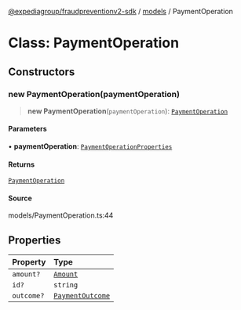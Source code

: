 [@expediagroup/fraudpreventionv2-sdk](../../index.md) / [models](../index.md) / PaymentOperation

# Class: PaymentOperation

## Constructors

### new PaymentOperation(paymentOperation)

> **new PaymentOperation**(`paymentOperation`): [`PaymentOperation`](PaymentOperation.md)

#### Parameters

• **paymentOperation**: [`PaymentOperationProperties`](../interfaces/PaymentOperationProperties.md)

#### Returns

[`PaymentOperation`](PaymentOperation.md)

#### Source

models/PaymentOperation.ts:44

## Properties

| Property | Type |
| :------ | :------ |
| `amount?` | [`Amount`](Amount.md) |
| `id?` | `string` |
| `outcome?` | [`PaymentOutcome`](PaymentOutcome.md) |
